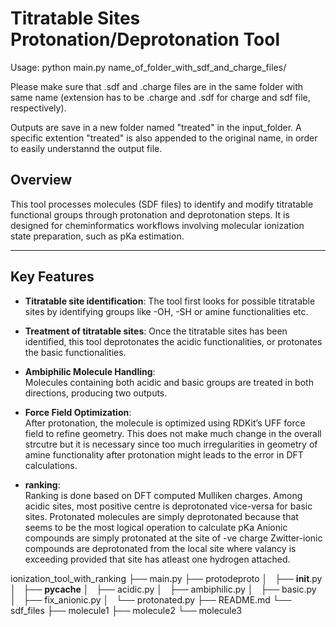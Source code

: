 

# Titratable Sites Protonation/Deprotonation Tool

Usage:
python main.py name_of_folder_with_sdf_and_charge_files/

Please make sure that .sdf and .charge files are in the same folder with same name (extension has to be  .charge and .sdf for charge and sdf file, respectively).

Outputs are save in a new folder named "treated" in the input_folder. A specific extention "treated" is also appended to the original name, in order to easily understannd the output file.

## Overview

This tool processes molecules (SDF files) to identify and modify titratable functional groups through protonation and deprotonation steps. It is designed for cheminformatics workflows involving molecular ionization state preparation, such as pKa estimation.

---

## Key Features
- **Titratable site identification**:
  The tool first looks for possible titratable sites by identifying groups like -OH, -SH or amine functionalities etc.

- **Treatment of titratable sites**:
  Once the titratable sites has been identified, this tool deprotonates the acidic functionalities, or protonates the basic functionalities.

- **Ambiphilic Molecule Handling**:  
  Molecules containing both acidic and basic groups are treated in both directions, producing two outputs.

- **Force Field Optimization**:  
  After protonation, the molecule is optimized using RDKit’s UFF force field to refine geometry. This does not make much change in the overall strcutre but it is necessary since too much irregularities in geometry of amine functionality after protonation might leads to the error in DFT calculations.

- **ranking**:  
  Ranking is done based on DFT computed Mulliken charges. Among acidic sites, most positive centre is deprotonated vice-versa for basic sites.
    Protonated molecules are simply deprotonated because that seems to be the most logical operation to calculate pKa
    Anionic compounds are simply protonated at the site of -ve charge
    Zwitter-ionic compounds are deprotonated from the local site where valancy is exceeding provided that site has atleast one hydrogen attached.

ionization_tool_with_ranking
  ├── main.py
├── protodeproto
│   ├── __init__.py
│   ├── __pycache__
│   ├── acidic.py
│   ├── ambiphilic.py
│   ├── basic.py
│   ├── fix_anionic.py
│   └── protonated.py
├── README.md
└── sdf_files
    ├── molecule1
    ├── molecule2
    └── molecule3

